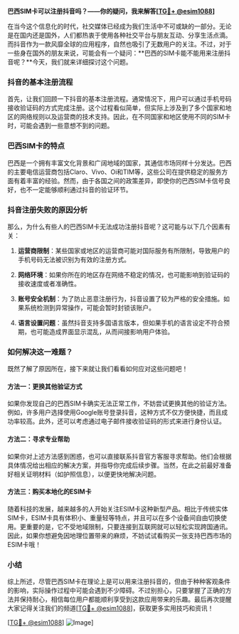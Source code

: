 **巴西SIM卡可以注册抖音吗？——你的疑问，我来解答[[TG💪+ @esim1088](https://t.me/s/esim1088)]**

在当今这个信息化的时代，社交媒体已经成为我们生活中不可或缺的一部分。无论是在国内还是国外，人们都热衷于使用各种社交平台与朋友互动、分享生活点滴。而抖音作为一款风靡全球的应用程序，自然也吸引了无数用户的关注。不过，对于一些身在国外的朋友来说，可能会有一个疑问：**巴西的SIM卡能不能用来注册抖音呢？**今天，我们就来详细探讨这个问题。

### 抖音的基本注册流程

首先，让我们回顾一下抖音的基本注册流程。通常情况下，用户可以通过手机号码接收验证码的方式完成注册。这个过程看似简单，但实际上涉及到了多个国家和地区的网络规则以及运营商的技术支持。因此，在不同国家和地区使用不同的SIM卡时，可能会遇到一些意想不到的问题。

### 巴西SIM卡的特点

巴西是一个拥有丰富文化背景和广阔地域的国家，其通信市场同样十分发达。巴西的主要电信运营商包括Claro、Vivo、Oi和TIM等，这些公司在提供稳定的服务方面有着丰富的经验。然而，由于各国之间的政策差异，即使你的巴西SIM卡信号良好，也不一定能够顺利通过抖音的验证环节。

### 抖音注册失败的原因分析

那么，为什么有些人的巴西SIM卡无法成功注册抖音呢？这可能与以下几个因素有关：

1. **运营商限制**：某些国家或地区的运营商可能对国际服务有所限制，导致用户的手机号码无法被识别为有效的注册方式。
   
2. **网络环境**：如果你所在的地区存在网络不稳定的情况，也可能影响到验证码的接收速度或者准确性。

3. **账号安全机制**：为了防止恶意注册行为，抖音设置了较为严格的安全措施。如果系统检测到异常操作，可能会暂时封锁该账户。

4. **语言设置问题**：虽然抖音支持多国语言版本，但如果手机的语言设定不符合预期，也可能造成界面显示混乱，从而间接影响用户体验。

### 如何解决这一难题？

既然了解了原因所在，接下来就让我们看看如何应对这些问题吧！

#### 方法一：更换其他验证方式
如果你发现自己的巴西SIM卡确实无法正常工作，不妨尝试更换其他的验证方法。例如，许多用户选择使用Google账号登录抖音，这种方式不仅方便快捷，而且成功率较高。此外，还可以考虑通过电子邮件接收验证码的形式来进行身份认证。

#### 方法二：寻求专业帮助
如果你对上述方法感到困惑，也可以直接联系抖音官方客服寻求帮助。他们会根据具体情况给出相应的解决方案，并指导你完成后续步骤。当然，在此之前最好准备好相关证明材料（如护照信息），以便更快地解决问题。

#### 方法三：购买本地化的ESIM卡
随着科技的发展，越来越多的人开始关注ESIM卡这种新型产品。相比于传统实体SIM卡，ESIM卡具有体积小、重量轻等特点，并且可以在多个设备间自由切换使用。更重要的是，它不受地域限制，只要连接到互联网就可以轻松实现跨国通讯。因此，如果你想避免因地理位置带来的麻烦，不妨试试看购买一张支持巴西市场的ESIM卡哦！

### 小结

综上所述，尽管巴西SIM卡在理论上是可以用来注册抖音的，但由于种种客观条件的影响，实际操作过程中可能会遇到不少障碍。不过别担心，只要掌握了正确的方法并保持耐心，相信每位用户都能顺利享受到这款应用带来的乐趣。最后再次提醒大家记得关注我们的频道[[TG💪+ @esim1088](https://t.me/s/esim1088)]，获取更多实用技巧和资讯！ 

[[TG💪+ @esim1088](https://t.me/s/esim1088)] ![Image](https://i.postimg.cc/4NQfJmqS/Snipaste-2025-05-13-00-14-12.png)]